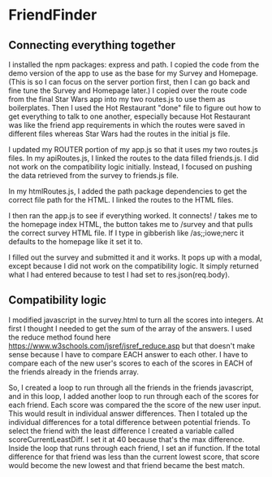 # FriendFinder

## Connecting everything together
I installed the npm packages: express and path.
I copied the code from the demo version of the app to use as the base for my Survey and Homepage. (This is so I can focus on the server portion first, then I can go back and fine tune the Survey and Homepage later.)
I copied over the route code from the final Star Wars app into my two routes.js to use them as boilerplates.
Then I used the Hot Restaurant "done" file to figure out how to get everything to talk to one another, especially because Hot Restaurant was like the friend app requirements in which the routes were saved in different files whereas Star Wars had the routes in the initial js file. 

I updated my ROUTER portion of my app.js so that it uses my two routes.js files.
In my apiRoutes.js, I linked the routes to the data filled friends.js. I did not work on the compatibility logic initially. Instead, I focused on pushing the data retrieved from the survey to friends.js file. 

In my htmlRoutes.js, I added the path package dependencies to get the correct file path for the HTML. I linked the routes to the HTML files.

I then ran the app.js to see if everything worked. It connects! / takes me to the homepage index HTML, the button takes me to /survey and that pulls the correct survey HTML file. If I type in gibberish like /as;;iowe;nerc it defaults to the homepage like it set it to. 

I filled out the survey and submitted it and it works. It pops up with a modal, except because I did not work on the compatibility logic. It simply returned what I had entered because to test I had set to res.json(req.body).

## Compatibility logic
I modified javascript in the survey.html to turn all the scores into integers.
At first I thought I needed to get the sum of the array of the answers. I used the reduce method found here https://www.w3schools.com/jsref/jsref_reduce.asp but that doesn't make sense because I have to compare EACH answer to each other. I have to compare each of the new user's scores to each of the scores in EACH of the friends already in the friends array. 

So, I created a loop to run through all the friends in the friends javascript, and in this loop, I added another loop to run through each of the scores for each friend. Each score was compared the the score of the new user input. This would result in individual answer differences. Then I totaled up the individual differences for a total difference between potential friends. 
To select the friend with the least difference I created a variable called scoreCurrentLeastDiff. I set it at 40 because that's the max difference. 
Inside the loop that runs through each friend, I set an if function. If the total difference for that friend was less than the current lowest score, that score would become the new lowest and that friend became the best match. 
